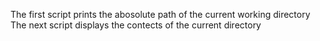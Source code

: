 The first script prints the abosolute path of the current working directory
The next script displays the contects of the current directory
